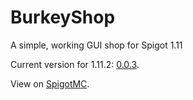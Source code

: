 # BurkeyShop
A simple, working GUI shop for Spigot 1.11

Current version for 1.11.2: [0.0.3](https://github.com/cjburkey01/BurkeyShop/releases/tag/v1.11.2_0.0.3).

View on [SpigotMC](https://www.spigotmc.org/resources/burkeyshop.35272/).